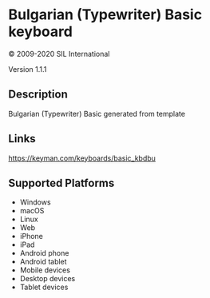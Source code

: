 Bulgarian (Typewriter) Basic keyboard
==============

© 2009-2020 SIL International

Version 1.1.1

Description
-----------

Bulgarian (Typewriter) Basic generated from template

Links
-----
https://keyman.com/keyboards/basic_kbdbu

Supported Platforms
-------------------
 * Windows
 * macOS
 * Linux
 * Web
 * iPhone
 * iPad
 * Android phone
 * Android tablet
 * Mobile devices
 * Desktop devices
 * Tablet devices


